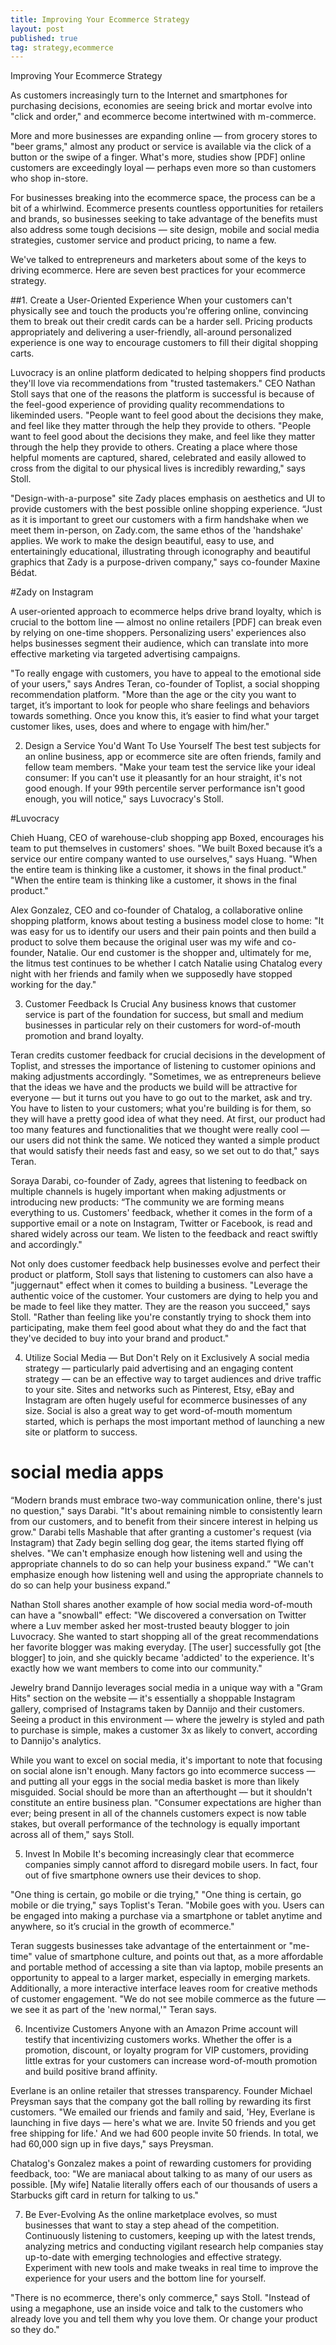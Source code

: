 ```yaml
---
title: Improving Your Ecommerce Strategy
layout: post
published: true
tag: strategy,ecommerce
---
```



Improving Your Ecommerce Strategy

As customers increasingly turn to the Internet and smartphones for purchasing decisions, economies are seeing brick and mortar evolve into "click and order," and ecommerce become intertwined with m-commerce.

More and more businesses are expanding online — from grocery stores to "beer grams," almost any product or service is available via the click of a button or the swipe of a finger. What's more, studies show [PDF] online customers are exceedingly loyal — perhaps even more so than customers who shop in-store.

For businesses breaking into the ecommerce space, the process can be a bit of a whirlwind. Ecommerce presents countless opportunities for retailers and brands, so businesses seeking to take advantage of the benefits must also address some tough decisions — site design, mobile and social media strategies, customer service and product pricing, to name a few.

We've talked to entrepreneurs and marketers about some of the keys to driving ecommerce. Here are seven best practices for your ecommerce strategy.

##1. Create a User-Oriented Experience
When your customers can't physically see and touch the products you're offering online, convincing them to break out their credit cards can be a harder sell. Pricing products appropriately and delivering a user-friendly, all-around personalized experience is one way to encourage customers to fill their digital shopping carts.

Luvocracy is an online platform dedicated to helping shoppers find products they'll love via recommendations from "trusted tastemakers." CEO Nathan Stoll says that one of the reasons the platform is successful is because of the feel-good experience of providing quality recommendations to likeminded users. "People want to feel good about the decisions they make, and feel like they matter through the help they provide to others. "People want to feel good about the decisions they make, and feel like they matter through the help they provide to others. Creating a place where those helpful moments are captured, shared, celebrated and easily allowed to cross from the digital to our physical lives is incredibly rewarding," says Stoll.


"Design-with-a-purpose" site Zady places emphasis on aesthetics and UI to provide customers with the best possible online shopping experience. “Just as it is important to greet our customers with a firm handshake when we meet them in-person, on Zady.com, the same ethos of the 'handshake' applies. We work to make the design beautiful, easy to use, and entertainingly educational, illustrating through iconography and beautiful graphics that Zady is a purpose-driven company," says co-founder Maxine Bédat.


#Zady on Instagram

A user-oriented approach to ecommerce helps drive brand loyalty, which is crucial to the bottom line — almost no online retailers [PDF] can break even by relying on one-time shoppers. Personalizing users' experiences also helps businesses segment their audience, which can translate into more effective marketing via targeted advertising campaigns.

"To really engage with customers, you have to appeal to the emotional side of your users," says Andres Teran, co-founder of Toplist, a social shopping recommendation platform. "More than the age or the city you want to target, it’s important to look for people who share feelings and behaviors towards something. Once you know this, it’s easier to find what your target customer likes, uses, does and where to engage with him/her."

2. Design a Service You'd Want To Use Yourself
The best test subjects for an online business, app or ecommerce site are often friends, family and fellow team members. "Make your team test the service like your ideal consumer: If you can't use it pleasantly for an hour straight, it's not good enough. If your 99th percentile server performance isn't good enough, you will notice," says Luvocracy's Stoll.

#Luvocracy

Chieh Huang, CEO of warehouse-club shopping app Boxed, encourages his team to put themselves in customers' shoes. "We built Boxed because it’s a service our entire company wanted to use ourselves," says Huang. "When the entire team is thinking like a customer, it shows in the final product." "When the entire team is thinking like a customer, it shows in the final product."

Alex Gonzalez, CEO and co-founder of Chatalog, a collaborative online shopping platform, knows about testing a business model close to home: "It was easy for us to identify our users and their pain points and then build a product to solve them because the original user was my wife and co-founder, Natalie. Our end customer is the shopper and, ultimately for me, the litmus test continues to be whether I catch Natalie using Chatalog every night with her friends and family when we supposedly have stopped working for the day."

3. Customer Feedback Is Crucial
Any business knows that customer service is part of the foundation for success, but small and medium businesses in particular rely on their customers for word-of-mouth promotion and brand loyalty.

Teran credits customer feedback for crucial decisions in the development of Toplist, and stresses the importance of listening to customer opinions and making adjustments accordingly. "Sometimes, we as entrepreneurs believe that the ideas we have and the products we build will be attractive for everyone — but it turns out you have to go out to the market, ask and try. You have to listen to your customers; what you're building is for them, so they will have a pretty good idea of what they need. At first, our product had too many features and functionalities that we thought were really cool — our users did not think the same. We noticed they wanted a simple product that would satisfy their needs fast and easy, so we set out to do that," says Teran.

Soraya Darabi, co-founder of Zady, agrees that listening to feedback on multiple channels is hugely important when making adjustments or introducing new products: “The community we are forming means everything to us. Customers' feedback, whether it comes in the form of a supportive email or a note on Instagram, Twitter or Facebook, is read and shared widely across our team. We listen to the feedback and react swiftly and accordingly."

Not only does customer feedback help businesses evolve and perfect their product or platform, Stoll says that listening to customers can also have a "juggernaut" effect when it comes to building a business. "Leverage the authentic voice of the customer. Your customers are dying to help you and be made to feel like they matter. They are the reason you succeed," says Stoll. "Rather than feeling like you're constantly trying to shock them into participating, make them feel good about what they do and the fact that they've decided to buy into your brand and product."

4. Utilize Social Media — But Don't Rely on it Exclusively
A social media strategy — particularly paid advertising and an engaging content strategy — can be an effective way to target audiences and drive traffic to your site. Sites and networks such as Pinterest, Etsy, eBay and Instagram are often hugely useful for ecommerce businesses of any size. Social is also a great way to get word-of-mouth momentum started, which is perhaps the most important method of launching a new site or platform to success.

# social media apps

“Modern brands must embrace two-way communication online, there's just no question," says Darabi. "It's about remaining nimble to consistently learn from our customers, and to benefit from their sincere interest in helping us grow." Darabi tells Mashable that after granting a customer's request (via Instagram) that Zady begin selling dog gear, the items started flying off shelves. "We can't emphasize enough how listening well and using the appropriate channels to do so can help your business expand.” "We can't emphasize enough how listening well and using the appropriate channels to do so can help your business expand.”

Nathan Stoll shares another example of how social media word-of-mouth can have a "snowball" effect: "We discovered a conversation on Twitter where a Luv member asked her most-trusted beauty blogger to join Luvocracy. She wanted to start shopping all of the great recommendations her favorite blogger was making everyday. [The user] successfully got [the blogger] to join, and she quickly became 'addicted' to the experience. It's exactly how we want members to come into our community."

Jewelry brand Dannijo leverages social media in a unique way with a "Gram Hits" section on the website — it's essentially a shoppable Instagram gallery, comprised of Instagrams taken by Dannijo and their customers. Seeing a product in this environment — where the jewelry is styled and path to purchase is simple, makes a customer 3x as likely to convert, according to Dannijo's analytics.

While you want to excel on social media, it's important to note that focusing on social alone isn't enough. Many factors go into ecommerce success — and putting all your eggs in the social media basket is more than likely misguided. Social should be more than an afterthought — but it shouldn't constitute an entire business plan. "Consumer expectations are higher than ever; being present in all of the channels customers expect is now table stakes, but overall performance of the technology is equally important across all of them," says Stoll.

5. Invest In Mobile
It's becoming increasingly clear that ecommerce companies simply cannot afford to disregard mobile users. In fact, four out of five smartphone owners use their devices to shop.

"One thing is certain, go mobile or die trying," "One thing is certain, go mobile or die trying," says Toplist's Teran. "Mobile goes with you. Users can be engaged into making a purchase via a smartphone or tablet anytime and anywhere, so it’s crucial in the growth of ecommerce."

Teran suggests businesses take advantage of the entertainment or "me-time" value of smartphone culture, and points out that, as a more affordable and portable method of accessing a site than via laptop, mobile presents an opportunity to appeal to a larger market, especially in emerging markets. Additionally, a more interactive interface leaves room for creative methods of customer engagement. "We do not see mobile commerce as the future — we see it as part of the 'new normal,'" Teran says.

6. Incentivize Customers
Anyone with an Amazon Prime account will testify that incentivizing customers works. Whether the offer is a promotion, discount, or loyalty program for VIP customers, providing little extras for your customers can increase word-of-mouth promotion and build positive brand affinity.

Everlane is an online retailer that stresses transparency. Founder Michael Preysman says that the company got the ball rolling by rewarding its first customers. "We emailed our friends and family and said, 'Hey, Everlane is launching in five days — here's what we are. Invite 50 friends and you get free shipping for life.' And we had 600 people invite 50 friends. In total, we had 60,000 sign up in five days," says Preysman.

Chatalog's Gonzalez makes a point of rewarding customers for providing feedback, too: "We are maniacal about talking to as many of our users as possible. [My wife] Natalie literally offers each of our thousands of users a Starbucks gift card in return for talking to us."

7. Be Ever-Evolving
As the online marketplace evolves, so must businesses that want to stay a step ahead of the competition. Continuously listening to customers, keeping up with the latest trends, analyzing metrics and conducting vigilant research help companies stay up-to-date with emerging technologies and effective strategy. Experiment with new tools and make tweaks in real time to improve the experience for your users and the bottom line for yourself.

"There is no ecommerce, there's only commerce," says Stoll. "Instead of using a megaphone, use an inside voice and talk to the customers who already love you and tell them why you love them. Or change your product so they do."